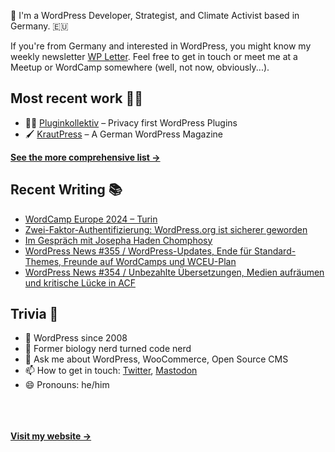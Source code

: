 👋 I'm a WordPress Developer, Strategist, and Climate Activist based in Germany. 🇪🇺

If you're from Germany and interested in WordPress, you might know my weekly newsletter [WP Letter](https://wpletter.de/). Feel free to get in touch or meet me at a Meetup or WordCamp somewhere (well, not now, obviously...).


## Most recent work 👷‍♂️

- 👨‍💻 [Pluginkollektiv](https://github.com/pluginkollektiv) – Privacy first WordPress Plugins
- 🖌️ [KrautPress](https://krautpress.de) – A German WordPress Magazine

**[See the more comprehensive list &rarr;](https://simonkraft.com/what-i-do)**


## Recent Writing 📚

<!-- BLOG-POST-LIST:START -->
- [WordCamp Europe 2024 – Turin](https://feed.krautpress.de/link/14419/16183819/wceu-2024-turin)
- [Zwei-Faktor-Authentifizierung: WordPress.org ist sicherer geworden](https://feed.krautpress.de/link/14419/16155564/wordpress-org-2fa)
- [Im Gespräch mit Josepha Haden Chomphosy](https://feed.krautpress.de/link/14419/16143812/im-gespraech-mit-josepha-haden-chomphosy)
- [WordPress News #355 / WordPress-Updates, Ende für Standard-Themes, Freunde auf WordCamps und WCEU-Plan](https://feed.wpletter.de/link/14399/16137948/355)
- [WordPress News #354 / Unbezahlte Übersetzungen, Medien aufräumen und kritische Lücke in ACF](https://feed.wpletter.de/link/14399/16110963/354)
<!-- BLOG-POST-LIST:END -->


## Trivia 🤪

- 👴 WordPress since 2008
- 🌱 Former biology nerd turned code nerd
- 💬 Ask me about WordPress, WooCommerce, Open Source CMS
- 📫 How to get in touch: [Twitter](https://twitter.com/krafit), [Mastodon](https://dewp.space/@simon)
- 😄 Pronouns: he/him

<br/><br/><br/>
**[Visit my website &rarr;](https://simonkraft.com)**